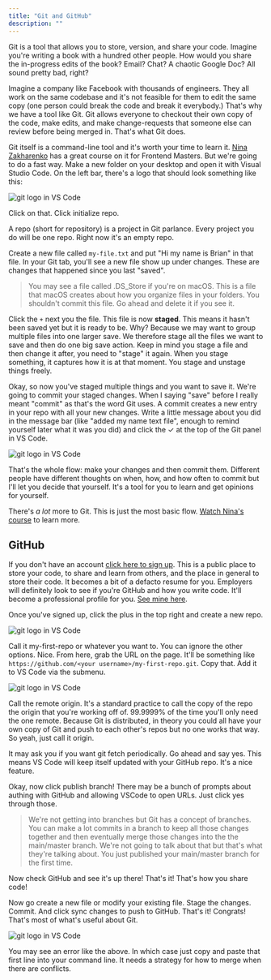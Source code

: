 ```yaml
---
title: "Git and GitHub"
description: ""
---
```


Git is a tool that allows you to store, version, and share your code. Imagine you're writing a book with a hundred other people. How would you share the in-progress edits of the book? Email? Chat? A chaotic Google Doc? All sound pretty bad, right?

Imagine a company like Facebook with thousands of engineers. They all work on the same codebase and it's not feasible for them to edit the same copy (one person could break the code and break it everybody.) That's why we have a tool like Git. Git allows everyone to checkout their own copy of the code, make edits, and make change-requests that someone else can review before being merged in. That's what Git does.

Git itself is a command-line tool and it's worth your time to learn it. [Nina Zakharenko][nina] has a great course on it for Frontend Masters. But we're going to do a fast way. Make a new folder on your desktop and open it with Visual Studio Code. On the left bar, there's a logo that should look something like this:

![git logo in VS Code](/complete-intro-to-web-dev/images/git.png)

Click on that. Click initialize repo.

A repo (short for repository) is a project in Git parlance. Every project you do will be one repo. Right now it's an empty repo.

Create a new file called `my-file.txt` and put "Hi my name is Brian" in that file. In your Git tab, you'll see a new file show up under changes. These are changes that happened since you last "saved".

> You may see a file called .DS_Store if you're on macOS. This is a file that macOS creates about how you organize files in your folders. You shouldn't commit this file. Go ahead and delete it if you see it.

Click the `+` next you the file. This file is now **staged**. This means it hasn't been saved yet but it is ready to be. Why? Because we may want to group multiple files into one larger save. We therefore stage all the files we want to save and then do one big save action. Keep in mind you stage a file and then change it after, you need to "stage" it again. When you stage something, it captures how it is at that moment. You stage and unstage things freely.

Okay, so now you've staged multiple things and you want to save it. We're going to commit your staged changes. When I saying "save" before I really meant "commit" as that's the word Git uses. A commit creates a new entry in your repo with all your new changes. Write a little message about you did in the message bar (like "added my name text file", enough to remind yourself later what it was you did) and click the ✓ at the top of the Git panel in VS Code.

![git logo in VS Code](/complete-intro-to-web-dev/images/commit.png)

That's the whole flow: make your changes and then commit them. Different people have different thoughts on when, how, and how often to commit but I'll let you decide that yourself. It's a tool for you to learn and get opinions for yourself.

There's _a lot_ more to Git. This is just the most basic flow. [Watch Nina's course][nina] to learn more.

## GitHub

If you don't have an account [click here to sign up][github]. This is a public place to store your code, to share and learn from others, and the place in general to store their code. It becomes a bit of a defacto resume for you. Employers will definitely look to see if you're GitHub and how you write code. It'll become a professional profile for you. [See mine here][my-gh].

Once you've signed up, click the plus in the top right and create a new repo.

![git logo in VS Code](/complete-intro-to-web-dev/images/plus-repo.png)

Call it my-first-repo or whatever you want to. You can ignore the other options. Nice. From here, grab the URL on the page. It'll be something like `https://github.com/<your username>/my-first-repo.git`. Copy that. Add it to VS Code via the submenu.

![git logo in VS Code](/complete-intro-to-web-dev/images/remote.png)

Call the remote origin. It's a standard practice to call the copy of the repo the origin that you're working off of. 99.9999% of the time you'll only need the one remote. Because Git is distributed, in theory you could all have your own copy of Git and push to each other's repos but no one works that way. So yeah, just call it origin.

It may ask you if you want git fetch periodically. Go ahead and say yes. This means VS Code will keep itself updated with your GitHub repo. It's a nice feature.

Okay, now click publish branch! There may be a bunch of prompts about authing with GitHub and allowing VSCode to open URLs. Just click yes through those.

> We're not getting into branches but Git has a concept of branches. You can make a lot commits in a branch to keep all those changes together and then eventually merge those changes into the the main/master branch. We're not going to talk about that but that's what they're talking about. You just published your main/master branch for the first time.

Now check GitHub and see it's up there! That's it! That's how you share code!

Now go create a new file or modify your existing file. Stage the changes. Commit. And click sync changes to push to GitHub. That's it! Congrats! That's most of what's useful about Git.

![git logo in VS Code](/complete-intro-to-web-dev/images/error.png)

You may see an error like the above. In which case just copy and paste that first line into your command line. It needs a strategy for how to merge when there are conflicts.

[github]: https://github.com/signup
[nina]: https://frontendmasters.com/courses/git-in-depth/
[my-gh]: https://github.com/btholt
